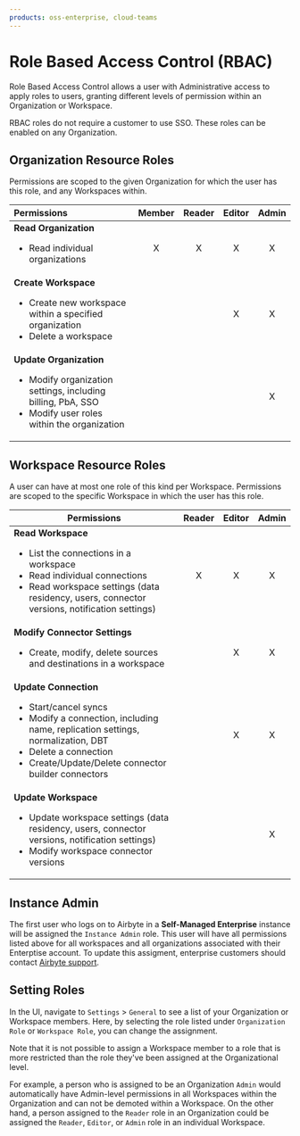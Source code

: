 ```yaml
---
products: oss-enterprise, cloud-teams
---
```


# Role Based Access Control (RBAC)

Role Based Access Control allows a user with Administrative access to apply roles to users, granting different levels of permission within an Organization or Workspace. 

RBAC roles do not require a customer to use SSO. These roles can be enabled on any Organization.

## Organization Resource Roles

Permissions are scoped to the given Organization for which the user has this role, and any Workspaces within. 

| Permissions           | Member |  Reader |  Editor | Admin |
| :---------------------- | :--------: | :--------: | :--------: |:--------: |
| **Read Organization**<br /><ul><li> Read individual organizations</li></ul> | X | X | X | X |
| **Create Workspace**<br /><ul><li>Create new workspace within a specified organization</li><li>Delete a workspace</li></ul> | | | X | X |
| **Update Organization**<br /><ul><li>Modify organization settings, including billing, PbA, SSO</li><li>Modify user roles within the organization</li></ul> | |  |  | X |

## Workspace Resource Roles
A user can have at most one role of this kind per Workspace. Permissions are scoped to the specific Workspace in which the user has this role.

| Permissions           | Reader    | Editor    | Admin    |
| ---------------------- | :--------: | :--------:| :--------: |
| **Read Workspace**<br /><ul><li>List the connections in a workspace</li><li>Read individual connections</li><li>Read workspace settings (data residency, users, connector versions, notification settings) </li></ul> | X | X | X |
| **Modify Connector Settings**<br /><ul><li>Create, modify, delete  sources and destinations in a workspace</li></ul> | | X | X |
| **Update Connection**<br /><ul><li> Start/cancel syncs</li><li>Modify a connection, including name, replication settings, normalization, DBT</li><li>Delete a connection</li><li> Create/Update/Delete connector builder connectors</li></ul> |  | X | X |
| **Update Workspace**<br /><ul><li> Update workspace settings (data residency, users, connector versions, notification settings)</li><li> Modify workspace connector versions</li></ul> | |  | X |

## Instance Admin

The first user who logs on to Airbyte in a **Self-Managed Enterprise** instance will be assigned the `Instance Admin` role. This user will have all permissions listed above for all workspaces and all organizations associated with their Enterptise account. To update this assigment, enterprise customers should contact [Airbyte support](https://support.airbyte.com/hc/en-us).

## Setting Roles

<Arcade id="pYZ3aHWlV4kJatJG2dJN" title="Organization Permissions" paddingBottom="calc(61.37931034482759% + 41px)" />

In the UI, navigate to `Settings` > `General` to see a list of your Organization or Workspace members. Here, by selecting the role listed under `Organization Role` or `Workspace Role`, you can change the assignment.

Note that it is not possible to assign a Workspace member to a role that is more restricted than the role they've been assigned at the Organizational level. 

For example, a person who is assigned to be an Organization `Admin` would automatically have Admin-level permissions in all Workspaces within the Organization and can not be demoted within a Workspace. On the other hand, a person assigned to the `Reader` role in an Organization could be assigned the `Reader`, `Editor`, or `Admin` role in an individual Workspace.


